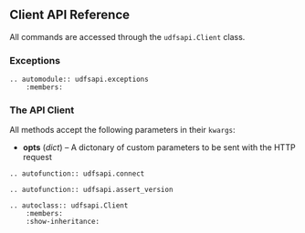 Client API Reference
--------------------

All commands are accessed through the `udfsapi.Client` class.

### Exceptions

```eval_rst
.. automodule:: udfsapi.exceptions
    :members:
```



### The API Client

All methods accept the following parameters in their `kwargs`:

 * **opts** (*dict*) – A dictonary of custom parameters to be sent with the
                       HTTP request

```eval_rst
.. autofunction:: udfsapi.connect

.. autofunction:: udfsapi.assert_version

.. autoclass:: udfsapi.Client
    :members:
    :show-inheritance:

```
